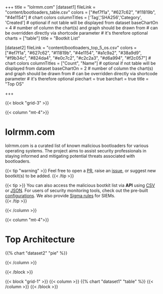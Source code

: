 +++
title = "lolrmm.com"
[dataset1]
  fileLink = "content/bootloaders_table.csv"
  colors = ["#ef7f1a", "#627c62", "#11819b", "#4e1154"] # chart colors
  columnTitles = ['Tag','SHA256','Category', 'Created'] # optional if not table will be displayed from dataset
  baseChartOn = 4 # number of column the chart(s) and graph should be drawn from # can be overridden directly via shortcode parameter # it's therefore optional
  charts = ["table"]
  title = "Bootkit List"

[dataset2]
  fileLink = "content/bootloaders_top_5_os.csv"
  colors = ["#ef7f1a", "#627c62", "#11819b", "#4e1154", "#a1c9a2", "#38a9d9", "#f9b34c", "#824da4", "#e0c7c2", "#c2c2a3", "#d6a994", "#f2c057"] # chart colors
  columnTitles = ["Count", "Name"] # optional if not table will be displayed from dataset
  baseChartOn = 2 # number of column the chart(s) and graph should be drawn from # can be overridden directly via shortcode parameter # it's therefore optional
  piechart = true
  barchart = true
  title = "Top OS"

+++

{{< block "grid-3" >}}

{{< column "mt-4">}}

# lolrmm.com
lolrmm.com is a curated list of known malicious bootloaders for various operating systems. The project aims to assist security professionals in staying informed and mitigating potential threats associated with bootloaders.

{{< tip "warning" >}}
Feel free to open a [PR](https://github.com/magicsword-io/bootloaders/pulls), raise an [issue](https://github.com/magicsword-io/bootloaders/issues/new/choose "Open a Github Issue"), or suggest new bootkit(s) to be added.
{{< /tip >}}

{{< tip >}}
You can also access the malicious bootkit list via **API** using [CSV](api/bootloaders.csv) or [JSON](api/bootloaders.json). For users of security monitoring tools, check out the pre-built [configurations](https://github.com/magicsword-io/bootloaders/blob/main/detections/configs). We also provide [Sigma rules](https://github.com/magicsword-io/bootloaders/blob/main/detections/sigma) for SIEMs.  
{{< /tip >}}

{{< /column >}}

{{< column "mt-4">}}

# Top Architecture

{{% chart "dataset2" "pie" %}}

{{< /column >}}

{{< /block >}}

{{< block "grid-1" >}}
{{< column >}}
{{% chart "dataset1" "table" %}}
{{< /column >}}
{{< /block >}}
